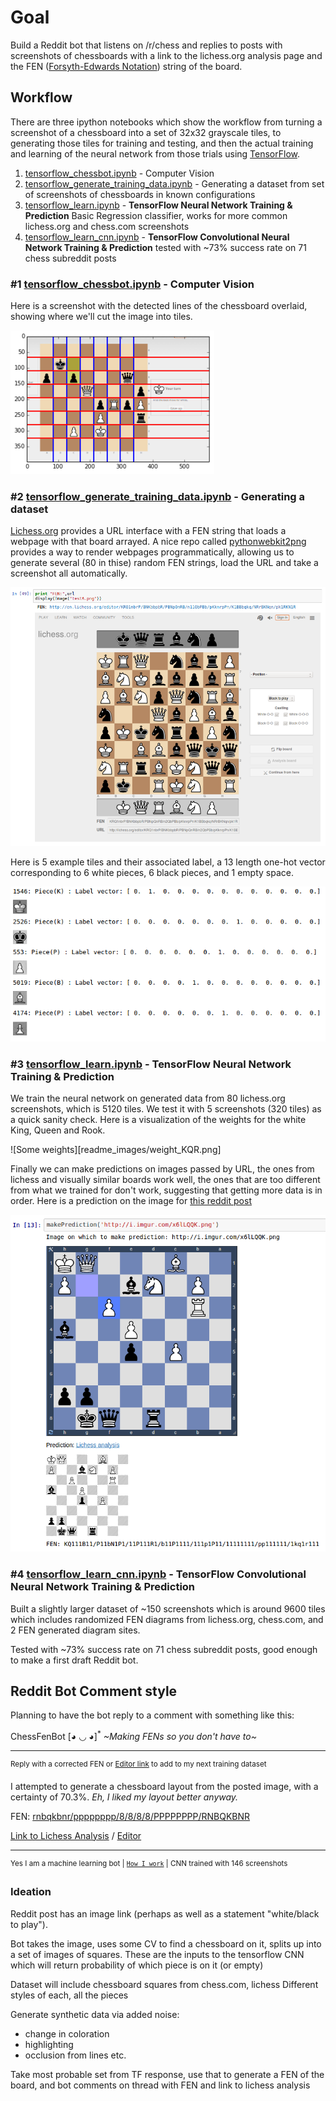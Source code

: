# Goal
Build a Reddit bot that listens on /r/chess and replies to posts with screenshots of chessboards with a link to the lichess.org analysis page and the FEN ([Forsyth-Edwards Notation](https://en.wikipedia.org/wiki/Forsyth%E2%80%93Edwards_Notation)) string of the board.

## Workflow

There are three ipython notebooks which show the workflow from turning a screenshot of a chessboard into a set of 32x32 grayscale tiles, to generating those tiles for training and testing, and then the actual training and learning of the neural network from those trials using [TensorFlow](tensorflow.org).

1. [tensorflow_chessbot.ipynb](tensorflow_chessbot.ipynb) - Computer Vision
1. [tensorflow_generate_training_data.ipynb](tensorflow_generate_training_data.ipynb) - Generating a dataset from set of screenshots of chessboards in known configurations
1. [tensorflow_learn.ipynb](tensorflow_learn.ipynb) - **TensorFlow Neural Network Training & Prediction** Basic Regression classifier, works for more common lichess.org and chess.com screenshots
1. [tensorflow_learn_cnn.ipynb](tensorflow_learn_cnn.ipynb) - **TensorFlow Convolutional Neural Network Training & Prediction** tested with ~73% success rate on 71 chess subreddit posts

### #1 [tensorflow_chessbot.ipynb](tensorflow_chessbot.ipynb) - Computer Vision

Here is a screenshot with the detected lines of the chessboard overlaid, showing where we'll cut the image into tiles.

![overlay lines](readme_images/overlay_lines.png)

### #2 [tensorflow_generate_training_data.ipynb](tensorflow_generate_training_data.ipynb) - Generating a dataset

[Lichess.org](lichess.org) provides a URL interface with a FEN string that loads a webpage with that board arrayed. A nice repo called [pythonwebkit2png](https://github.com/adamn/python-webkit2png) provides a way to render webpages programmatically, allowing us to generate several (80 in thise) random FEN strings, load the URL and take a screenshot all automatically.

![random fen](readme_images/random_fen.png)

Here is 5 example tiles and their associated label, a 13 length one-hot vector corresponding to 6 white pieces, 6 black pieces, and 1 empty space.

![dataset example](readme_images/dataset_example.png)


### #3 [tensorflow_learn.ipynb](tensorflow_learn.ipynb) - **TensorFlow Neural Network Training & Prediction**

We train the neural network on generated data from 80 lichess.org screenshots, which is 5120 tiles. We test it with 5 screenshots (320 tiles) as a quick sanity check. Here is a visualization of the weights for the white King, Queen and Rook.

![Some weights][readme_images/weight_KQR.png]

Finally we can make predictions on images passed by URL, the ones from lichess and visually similar boards work well, the ones that are too different from what we trained for don't work, suggesting that getting more data is in order. Here is a prediction on the image for [this reddit post](https://www.reddit.com/r/chess/comments/45inab/moderate_black_to_play_and_win/)

![Prediction](readme_images/prediction.png)

### #4 [tensorflow_learn_cnn.ipynb](tensorflow_learn_cnn.ipynb) - **TensorFlow Convolutional Neural Network Training & Prediction**

Built a slightly larger dataset of ~150 screenshots which is around 9600 tiles which includes randomized FEN diagrams from lichess.org, chess.com, and 2 FEN generated diagram sites.

Tested with ~73% success rate on 71 chess subreddit posts, good enough to make a first draft Reddit bot.

## Reddit Bot Comment style

Planning to have the bot reply to a comment with something like this:

ChessFenBot [◕ ◡ ◕]<sup>\*</sup> *~Making FENs so you don't have to~*

---
<sup>Reply with a corrected FEN or [Editor link](http://test) to add to my next training dataset</sup>

 I attempted to generate a chessboard layout from the posted image, with a certainty of 70.3%. *Eh, I liked my layout better anyway.*

FEN: [rnbqkbnr/pppppppp/8/8/8/8/PPPPPPPP/RNBQKBNR](http://www.gilith.com/chess/diagrams/images/rnbqkbnr_pppppppp_8_8_8_8_PPPPPPPP_RNBQKBNR.png)

[Link to Lichess Analysis](http://thing) / [Editor](http://test)

---

<sup>Yes I am a machine learning bot | [`How I work`](https://github.com/Elucidation/tensorflow_chessbot 'Must go deeper') | CNN trained with 146 screenshots</sup>


### Ideation
Reddit post has an image link (perhaps as well as a statement "white/black to play").

Bot takes the image, uses some CV to find a chessboard on it, splits up into
a set of images of squares. These are the inputs to the tensorflow CNN
which will return probability of which piece is on it (or empty)

Dataset will include chessboard squares from chess.com, lichess
Different styles of each, all the pieces

Generate synthetic data via added noise:
 * change in coloration
 * highlighting
 * occlusion from lines etc.

Take most probable set from TF response, use that to generate a FEN of the
board, and bot comments on thread with FEN and link to lichess analysis
